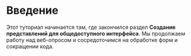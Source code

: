 # Введение

Этот туториал начинается там, где закончился раздел **Создание представлений для общедоступного интерфейса**. Мы продолжаем работу над веб-опросом и сосредоточимся на обработке форм и сокращении кода.
